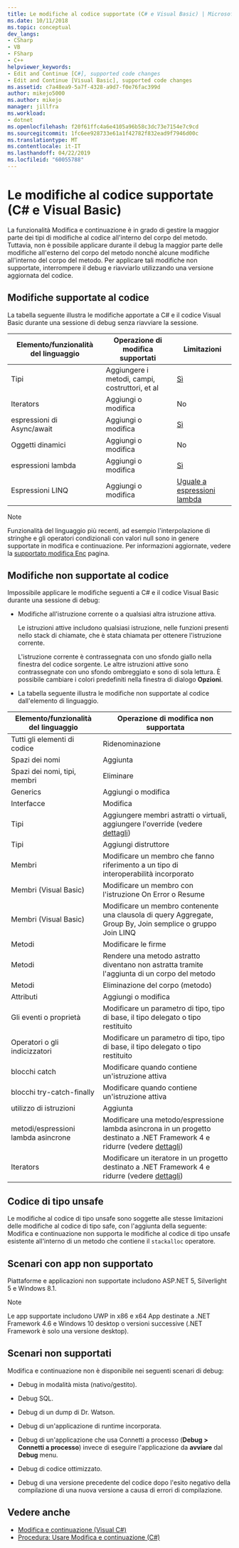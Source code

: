 ```yaml
---
title: Le modifiche al codice supportate (C# e Visual Basic) | Microsoft Docs
ms.date: 10/11/2018
ms.topic: conceptual
dev_langs:
- CSharp
- VB
- FSharp
- C++
helpviewer_keywords:
- Edit and Continue [C#], supported code changes
- Edit and Continue [Visual Basic], supported code changes
ms.assetid: c7a48ea9-5a7f-4328-a9d7-f0e76fac399d
author: mikejo5000
ms.author: mikejo
manager: jillfra
ms.workload:
- dotnet
ms.openlocfilehash: f20f61ffc4a6e4105a96b58c3dc73e7154e7c9cd
ms.sourcegitcommit: 1fc6ee928733e61a1f42782f832ead9f7946d00c
ms.translationtype: MT
ms.contentlocale: it-IT
ms.lasthandoff: 04/22/2019
ms.locfileid: "60055788"
---
```

# <a name="supported-code-changes-c-and-visual-basic"></a>Le modifiche al codice supportate (C# e Visual Basic)
La funzionalità Modifica e continuazione è in grado di gestire la maggior parte dei tipi di modifiche al codice all'interno del corpo del metodo. Tuttavia, non è possibile applicare durante il debug la maggior parte delle modifiche all'esterno del corpo del metodo nonché alcune modifiche all'interno del corpo del metodo. Per applicare tali modifiche non supportate, interrompere il debug e riavviarlo utilizzando una versione aggiornata del codice.

## <a name="supported-changes-to-code"></a>Modifiche supportate al codice

La tabella seguente illustra le modifiche apportate a C# e il codice Visual Basic durante una sessione di debug senza riavviare la sessione.

|Elemento/funzionalità del linguaggio|Operazione di modifica supportati|Limitazioni|
|-|-|-|
|Tipi|Aggiungere i metodi, campi, costruttori, et al|[Sì](https://github.com/dotnet/roslyn/wiki/EnC-Supported-Edits)|
|Iterators|Aggiungi o modifica|No|
|espressioni di Async/await|Aggiungi o modifica|[Sì](https://github.com/dotnet/roslyn/wiki/EnC-Supported-Edits)|
|Oggetti dinamici|Aggiungi o modifica|No|
|espressioni lambda|Aggiungi o modifica|[Sì](https://github.com/dotnet/roslyn/wiki/EnC-Supported-Edits)|
|Espressioni LINQ|Aggiungi o modifica|[Uguale a espressioni lambda](https://github.com/dotnet/roslyn/wiki/EnC-Supported-Edits)|

> [!NOTE]
> Funzionalità del linguaggio più recenti, ad esempio l'interpolazione di stringhe e gli operatori condizionali con valori null sono in genere supportate in modifica e continuazione. Per informazioni aggiornate, vedere la [supportato modifica Enc](https://github.com/dotnet/roslyn/wiki/EnC-Supported-Edits) pagina.

## <a name="unsupported-changes-to-code"></a>Modifiche non supportate al codice
 Impossibile applicare le modifiche seguenti a C# e il codice Visual Basic durante una sessione di debug:

- Modifiche all'istruzione corrente o a qualsiasi altra istruzione attiva.

     Le istruzioni attive includono qualsiasi istruzione, nelle funzioni presenti nello stack di chiamate, che è stata chiamata per ottenere l'istruzione corrente.

     L'istruzione corrente è contrassegnata con uno sfondo giallo nella finestra del codice sorgente. Le altre istruzioni attive sono contrassegnate con uno sfondo ombreggiato e sono di sola lettura. È possibile cambiare i colori predefiniti nella finestra di dialogo **Opzioni**.

- La tabella seguente illustra le modifiche non supportate al codice dall'elemento di linguaggio.

|Elemento/funzionalità del linguaggio|Operazione di modifica non supportata|
|-|-|
|Tutti gli elementi di codice|Ridenominazione|
|Spazi dei nomi|Aggiunta|
|Spazi dei nomi, tipi, membri|Eliminare|
|Generics|Aggiungi o modifica|
|Interfacce|Modifica|
|Tipi|Aggiungere membri astratti o virtuali, aggiungere l'override (vedere [dettagli](https://github.com/dotnet/roslyn/wiki/EnC-Supported-Edits))|
|Tipi|Aggiungi distruttore|
|Membri|Modificare un membro che fanno riferimento a un tipo di interoperabilità incorporato|
|Membri (Visual Basic)|Modificare un membro con l'istruzione On Error o Resume|
|Membri (Visual Basic)|Modificare un membro contenente una clausola di query Aggregate, Group By, Join semplice o gruppo Join LINQ|
|Metodi|Modificare le firme|
|Metodi|Rendere una metodo astratto diventano non astratta tramite l'aggiunta di un corpo del metodo|
|Metodi|Eliminazione del corpo (metodo)|
|Attributi|Aggiungi o modifica|
|Gli eventi o proprietà|Modificare un parametro di tipo, tipo di base, il tipo delegato o tipo restituito |
|Operatori o gli indicizzatori|Modificare un parametro di tipo, tipo di base, il tipo delegato o tipo restituito |
|blocchi catch|Modificare quando contiene un'istruzione attiva|
|blocchi try-catch-finally|Modificare quando contiene un'istruzione attiva|
|utilizzo di istruzioni|Aggiunta|
|metodi/espressioni lambda asincrone|Modificare una metodo/espressione lambda asincrona in un progetto destinato a .NET Framework 4 e ridurre (vedere [dettagli](https://github.com/dotnet/roslyn/wiki/EnC-Supported-Edits))|
|Iterators|Modificare un iteratore in un progetto destinato a .NET Framework 4 e ridurre (vedere [dettagli](https://github.com/dotnet/roslyn/wiki/EnC-Supported-Edits))|

## <a name="unsafe-code"></a>Codice di tipo unsafe
 Le modifiche al codice di tipo unsafe sono soggette alle stesse limitazioni delle modifiche al codice di tipo safe, con l'aggiunta della seguente: Modifica e continuazione non supporta le modifiche al codice di tipo unsafe esistente all'interno di un metodo che contiene il `stackalloc` operatore.

## <a name="unsupported-app-scenarios"></a>Scenari con app non supportato

Piattaforme e applicazioni non supportate includono ASP.NET 5, Silverlight 5 e Windows 8.1.

> [!NOTE]
> Le app supportate includono UWP in x86 e x64 App destinate a .NET Framework 4.6 e Windows 10 desktop o versioni successive (.NET Framework è solo una versione desktop).

## <a name="unsupported-scenarios"></a>Scenari non supportati
 Modifica e continuazione non è disponibile nei seguenti scenari di debug:

- Debug in modalità mista (nativo/gestito).

- Debug SQL.

- Debug di un dump di Dr. Watson.

- Debug di un'applicazione di runtime incorporata.

- Debug di un'applicazione che usa Connetti a processo (**Debug > Connetti a processo**) invece di eseguire l'applicazione da **avviare** dal **Debug** menu.

- Debug di codice ottimizzato.

- Debug di una versione precedente del codice dopo l'esito negativo della compilazione di una nuova versione a causa di errori di compilazione.

## <a name="see-also"></a>Vedere anche
- [Modifica e continuazione (Visual C#)](../debugger/edit-and-continue-visual-csharp.md)
- [Procedura: Usare Modifica e continuazione (C#)](../debugger/how-to-use-edit-and-continue-csharp.md)